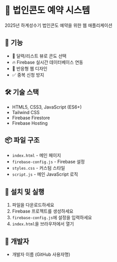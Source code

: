 # 🏨 법인콘도 예약 시스템

2025년 하계성수기 법인콘도 예약을 위한 웹 애플리케이션

## 🚀 기능
- 📅 달력/리스트 뷰로 콘도 선택
- 🔥 Firebase 실시간 데이터베이스 연동
- 📱 반응형 웹 디자인
- ✅ 중복 신청 방지

## 🛠️ 기술 스택
- HTML5, CSS3, JavaScript (ES6+)
- Tailwind CSS
- Firebase Firestore
- Firebase Hosting

## 📦 파일 구조
- `index.html` - 메인 페이지
- `firebase-config.js` - Firebase 설정
- `styles.css` - 커스텀 스타일
- `script.js` - 메인 JavaScript 로직

## 🔧 설치 및 실행
1. 파일을 다운로드하세요
2. Firebase 프로젝트를 생성하세요
3. `firebase-config.js`에 설정을 입력하세요
4. `index.html`을 브라우저에서 열기

## 👥 개발자
- 개발자 이름 (GitHub 사용자명)